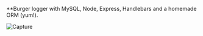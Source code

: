 **Burger logger with MySQL, Node, Express, Handlebars and a homemade ORM (yum!).

![Capture](https://user-images.githubusercontent.com/35935840/59152282-d89f3b00-8a0e-11e9-88d5-7ceff0803b1b.PNG)